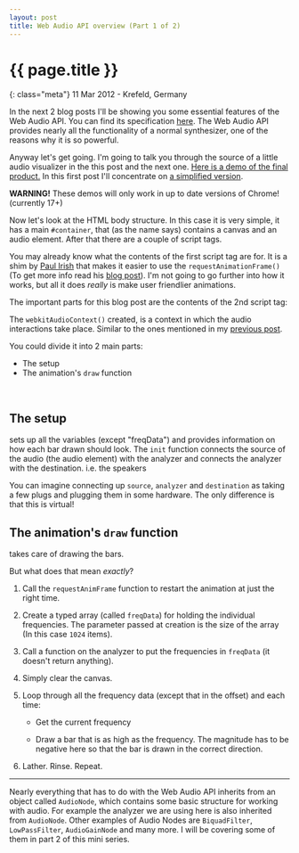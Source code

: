 ```yaml
---
layout: post
title: Web Audio API overview (Part 1 of 2)
---
```


# {{ page.title }}

{: class="meta"} 11 Mar 2012 - Krefeld, Germany

In the next 2 blog posts I'll be showing you some essential features of the Web Audio API. You can find its specification [here](https://dvcs.w3.org/hg/audio/raw-file/tip/webaudio/specification.html).
The Web Audio API provides nearly all the functionality of a normal synthesizer, one of the reasons why it is so powerful.

Anyway let's get going. I'm going to talk you through the source of a little audio visualizer in the this post and the next one. [Here is a demo of the final product.](/demos/web-audio-api/web-audio-overview-part2.html)
In this first post I'll concentrate on [a simplified version](/demos/web-audio-api/web-audio-overview-part1.html).

__WARNING!__ These demos will only work in up to date versions of Chrome! (currently 17+)

Now let's look at the HTML body structure. In this case it is very simple, it has a main <code>#container</code>, that (as the name says) contains a canvas and an audio element. After that there are a couple of script tags. 

<script src="https://gist.github.com/2015620.js?file=body.html">
</script>

You may already know what the contents of the first script tag are for.
It is a shim by [Paul Irish](http://paulirish.com) that makes it easier to use the <code>requestAnimationFrame()</code> (To get more info read his [blog post](http://paulirish.com/2011/requestanimationframe-for-smart-animating/)). I'm not going to go further into how it works, but all it does *really* is make user friendlier animations.

The important parts for this blog post are the contents of the 2nd script tag:

<script src="https://gist.github.com/2015620.js?file=main.js">
</script>

The <code>webkitAudioContext()</code> created, is a context in which the audio interactions take place. Similar to the ones mentioned in my [previous post](/blog/2012/01/08/exploring-the-v8-js-engine-part-2/).

You could divide it into 2 main parts:
-	The setup
-	The animation's <code>draw</code> function

<br />

## The setup

sets up all the variables (except "freqData") and provides information on how each bar drawn should look.
The <code>init</code> function connects the source of the audio (the audio element) with the analyzer and connects the analyzer with the destination. i.e. the speakers

You can imagine connecting up <code>source</code>, <code>analyzer</code> and <code>destination</code> as taking a few plugs and plugging them in some hardware.
The only difference is that this is virtual!


## The animation's <code>draw</code> function
takes care of drawing the bars.


But what does that mean *exactly*?

1.	Call the <code>requestAnimFrame</code> function to restart the animation at just the right time.

2.	Create a typed array (called <code>freqData</code>) for holding the individual frequencies.
The parameter passed at creation is the size of the array (In this case <code>1024</code> items).

3.	Call a function on the analyzer to put the frequencies in <code>freqData</code> (it doesn't return anything). 

4.	Simply clear the canvas.

5.	Loop through all the frequency data (except that in the offset) and each time:
	
	-	Get the current frequency

	-	Draw a bar that is as high as the frequency. The magnitude has to be negative here so that the bar is drawn in the correct direction.

6. Lather. Rinse. Repeat.

-----

Nearly everything that has to do with the Web Audio API inherits from an object called <code>AudioNode</code>, which contains some basic structure for working with audio.
For example the analyzer we are using here is also inherited from <code>AudioNode</code>. Other examples of Audio Nodes are <code>BiquadFilter</code>, <code>LowPassFilter</code>, <code>AudioGainNode</code> and many more. I will be covering some of them in part 2 of this mini series.



